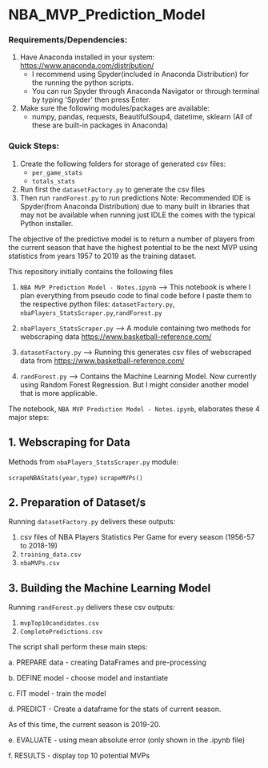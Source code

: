 # NBA_MVP_Prediction_Model

### Requirements/Dependencies:
1. Have Anaconda installed in your system: https://www.anaconda.com/distribution/
   - I recommend using Spyder(included in Anaconda Distribution) for the running the python scripts.
   - You can run Spyder through Anaconda Navigator or through terminal by typing 'Spyder' then press Enter.
2. Make sure the following modules/packages are available:
   - numpy, pandas, requests, BeautifulSoup4, datetime, sklearn (All of these are built-in packages in Anaconda)

### Quick Steps:
1. Create the following folders for storage of generated csv files:
   - `per_game_stats`
   - `totals_stats`
2. Run first the `datasetFactory.py` to generate the csv files
3. Then run `randForest.py` to run predictions
Note: Recommended IDE is Spyder(from Anaconda Distribution) due to many built in libraries that may not be available when running just IDLE the comes with the typical Python installer.

The objective of the predictive model is to return a number of players from the current season that have the highest potential to be the next MVP using statistics from years 1957 to 2019 as the training dataset.

This repository initially contains the following files
1. `NBA MVP Prediction Model - Notes.ipynb` --> This notebook is where I plan everything from pseudo code to final code before I paste them to the respective python files: `datasetFactory.py`, `nbaPlayers_StatsScraper.py`,`randForest.py`

2. `nbaPlayers_StatsScraper.py` --> A module containing two methods for webscraping data https://www.basketball-reference.com/
3. `datasetFactory.py` --> Running this generates csv files of webscraped data from https://www.basketball-reference.com/
4. `randForest.py` --> Contains the Machine Learning Model. Now currently using Random Forest Regression. But I might consider another model that is more applicable.

The notebook, `NBA MVP Prediction Model - Notes.ipynb`, elaborates these 4 major steps:

## 1. Webscraping for Data

Methods from `nbaPlayers_StatsScraper.py` module:

`scrapeNBAStats(year,type)`
`scrapeMVPs()`

## 2. Preparation of Dataset/s

Running `datasetFactory.py` delivers these outputs:
1. csv files of NBA Players Statistics Per Game for every season (1956-57 to 2018-19)
2. `training_data.csv`
3. `nbaMVPs.csv`

## 3. Building the Machine Learning Model
Running `randForest.py` delivers these csv outputs:
1. `mvpTop10candidates.csv`
2. `CompletePredictions.csv`

The script shall perform these main steps:

a. PREPARE data - creating DataFrames and pre-processing

b. DEFINE model - choose model and instantiate

c. FIT model - train the model

d. PREDICT - Create a dataframe for the stats of current season.
   
   As of this time, the current season is 2019-20.

e. EVALUATE - using mean absolute error (only shown in the .ipynb file)

f. RESULTS - display top 10 potential MVPs
